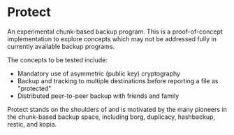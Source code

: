 # Protect

An experimental chunk-based backup program. This is a proof-of-concept
implementation to explore concepts which may not be addressed fully in
currently available backup programs.

The concepts to be tested include:

- Mandatory use of asymmetric (public key) cryptography
- Backup and tracking to multiple destinations before reporting a file as
  "protected"
- Distributed peer-to-peer backup with friends and family

Protect stands on the shoulders of and is motivated by the many pioneers in the
chunk-based backup space, including borg, duplicacy, hashbackup, restic, and
kopia.
